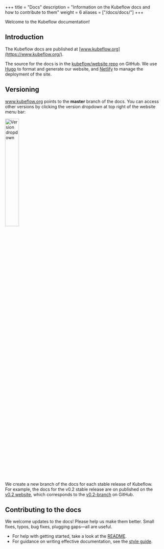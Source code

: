 +++
title =  "Docs"
description = "Information on the Kubeflow docs and how to contribute to them"
weight = 6
aliases = ["/docs/docs/"]
+++

Welcome to the Kubeflow documentation!

## Introduction

The Kubeflow docs are published at 
[www.kubeflow.org](https://www.kubeflow.org/).

The source for the docs is in the 
[kubeflow/website repo](https://github.com/kubeflow/website/) on GitHub.
We use [Hugo](https://gohugo.io/) to format and generate our website, and
[Netlify](https://www.netlify.com/) to manage the deployment of the site.

## Versioning

www.kubeflow.org points to the **master** branch of the docs. You can access
other versions by clicking the version dropdown at top right of the website
menu bar:

<img src="/docs/images/version-dropdown.png" 
  alt="Version dropdown"
  style="width:30%;"
  class="mt-3 mb-3 border border-info rounded">

We create a new branch of the docs for each stable release of Kubeflow. 
For example, the docs for the v0.2 stable release are on published on the
[v0.2 website](https://v0-2.kubeflow.org/docs/about/kubeflow/), which
corresponds to the
[v0.2-branch](https://github.com/kubeflow/website/tree/v0.2-branch) on
GitHub.

## Contributing to the docs

We welcome updates to the docs! Please help us make them better. Small fixes,
typos, bug fixes, plugging gaps&mdash;all are useful. 

* For help with getting started, take a look at the 
  [README](https://github.com/kubeflow/website/blob/master/README.md).
* For guidance on writing effective documentation, see the 
  [style guide](/docs/about/style-guide/).
